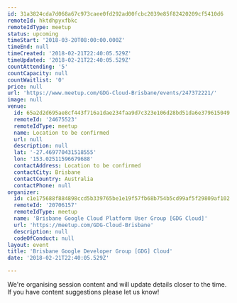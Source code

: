 ```yaml
---
id: 31a3824cda7d068a67c973caee0fd292ad00fcbc2039e85f82420209cf5410d6
remoteId: hktdhpyxfbkc
remoteIdType: meetup
status: upcoming
timeStart: '2018-03-20T08:00:00.000Z'
timeEnd: null
timeCreated: '2018-02-21T22:40:05.529Z'
timeUpdated: '2018-02-21T22:40:05.529Z'
countAttending: '5'
countCapacity: null
countWaitlist: '0'
price: null
url: 'https://www.meetup.com/GDG-Cloud-Brisbane/events/247372221/'
image: null
venue:
  id: 65a2d2d695ae8cf443f716a1dae234faa9d7c323e106d28bd51da6e379615049
  remoteId: '24675523'
  remoteIdType: meetup
  name: Location to be confirmed
  url: null
  description: null
  lat: '-27.469770431518555'
  lon: '153.02511596679688'
  contactAddress: Location to be confirmed
  contactCity: Brisbane
  contactCountry: Australia
  contactPhone: null
organizer:
  id: c1e175688f884898ccd5b339765be1e19f57fb68b754b5cd99af5f29809af102
  remoteId: '20706157'
  remoteIdType: meetup
  name: 'Brisbane Google Cloud Platform User Group [GDG Cloud]'
  url: 'https://meetup.com/GDG-Cloud-Brisbane'
  description: null
  codeOfConduct: null
layout: event
title: 'Brisbane Google Developer Group [GDG] Cloud'
date: '2018-02-21T22:40:05.529Z'

---
```

<p>We're organising session content and will update details closer to the time. If you have content suggestions please let us know!</p>
